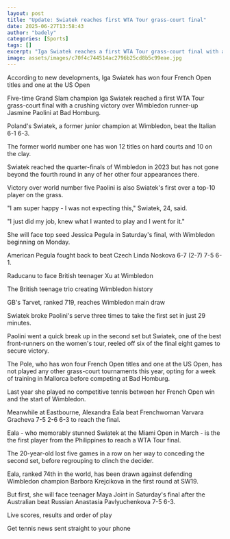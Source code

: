 ```yaml
---
layout: post
title: "Update: Swiatek reaches first WTA Tour grass-court final"
date: 2025-06-27T13:58:43
author: "badely"
categories: [Sports]
tags: []
excerpt: "Iga Swiatek reaches a first WTA Tour grass-court final with a crushing victory over Wimbledon runner-up Jasmine Paolin at Bad Homburg."
image: assets/images/c70f4c744514ac2796b25cd8b5c99eae.jpg
---
```


According to new developments, Iga Swiatek has won four French Open titles and one at the US Open

Five-time Grand Slam champion Iga Swiatek reached a first WTA Tour grass-court final with a crushing victory over Wimbledon runner-up Jasmine Paolini at Bad Homburg.

Poland's Swiatek, a former junior champion at Wimbledon, beat the Italian 6-1 6-3.

The former world number one has won 12 titles on hard courts and 10 on the clay.

Swiatek reached the quarter-finals of Wimbledon in 2023 but has not gone beyond the fourth round in any of her other four appearances there.

Victory over world number five Paolini is also Swiatek's first over a top-10 player on the grass.

"I am super happy - I was not expecting this," Swiatek, 24, said.

"I just did my job, knew what I wanted to play and I went for it."

She will face top seed Jessica Pegula in Saturday's final, with Wimbledon beginning on Monday.

American Pegula fought back to beat Czech Linda Noskova 6-7 (2-7) 7-5 6-1.

Raducanu to face British teenager Xu at Wimbledon

The British teenage trio creating Wimbledon history

GB's Tarvet, ranked 719, reaches Wimbledon main draw

Swiatek broke Paolini's serve three times to take the first set in just 29 minutes.

Paolini went a quick break up in the second set but Swiatek, one of the best front-runners on the women's tour, reeled off six of the final eight games to secure victory.

The Pole, who has won four French Open titles and one at the US Open, has not played any other grass-court tournaments this year, opting for a week of training in Mallorca before competing at Bad Homburg.

Last year she played no competitive tennis between her French Open win and the start of Wimbledon.

Meanwhile at Eastbourne, Alexandra Eala beat Frenchwoman Varvara Gracheva 7-5 2-6 6-3 to reach the final.

Eala - who memorably stunned Swiatek at the Miami Open in March - is the the first player from the Philippines to reach a WTA Tour final.

The 20-year-old lost five games in a row on her way to conceding the second set, before regrouping to clinch the decider.

Eala, ranked 74th in the world, has been drawn against defending Wimbledon champion Barbora Krejcikova in the first round at SW19.

But first, she will face teenager Maya Joint in Saturday's final after the Australian beat Russian Anastasia Pavlyuchenkova 7-5 6-3.

Live scores, results and order of play

Get tennis news sent straight to your phone

